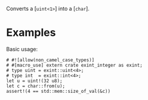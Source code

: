 Converts a [`uint<1>`] into a [`char`].

# Examples

Basic usage:

```
# #![allow(non_camel_case_types)]
# #[macro_use] extern crate exint_integer as exint;
# type uint = exint::uint<4>;
# type int  = exint::int<4>;
let u = uint!(32 u8);
let c = char::from(u);
assert!(4 == std::mem::size_of_val(&c))
```
